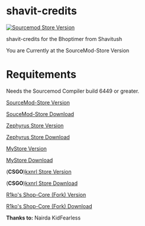 # shavit-credits
[![Sourcemod Store Version](https://github.com/SaengerItsWar/shavit-credits/workflows/Sourcemod%20Store%20Version/badge.svg)](https://github.com/SaengerItsWar/shavit-credits/actions/workflows/store.yml)

shavit-credits for the Bhoptimer from Shavitush

You are Currently at the SourceMod-Store Version

# **Requitements**
Needs the Sourcemod Compiler build 6449 or greater.


[SourceMod-Store Version](https://github.com/SaengerItsWar/shavit-credits/tree/store)

[SouceMod-Store Download](https://github.com/SourceMod-Store/Sourcemod-Store)

[Zephyrus Store Version](https://github.com/SaengerItsWar/shavit-credits/tree/master)

[Zephyrus Store Download](https://forums.alliedmods.net/showthread.php?t=276677)

[MyStore Version](https://github.com/SaengerItsWar/shavit-credits/tree/mystore)

[MyStore Download](https://github.com/shanapu/MyStore)

(**CSGO**)[kxnrl Store Version](https://github.com/SaengerItsWar/shavit-credits/tree/kxnrl) 

(**CSGO**)[kxnrl Store Download](https://build.kxnrl.com/Store/)

[R1ko's Shop-Core (Fork) Version](https://github.com/SaengerItsWar/shavit-credits/tree/R1ko-Shop-Core-Fork)

[R1ko's Shop-Core (Fork) Download](https://github.com/FD-Forks/Shop-Core)

**Thanks to:**
Nairda
KidFearless
